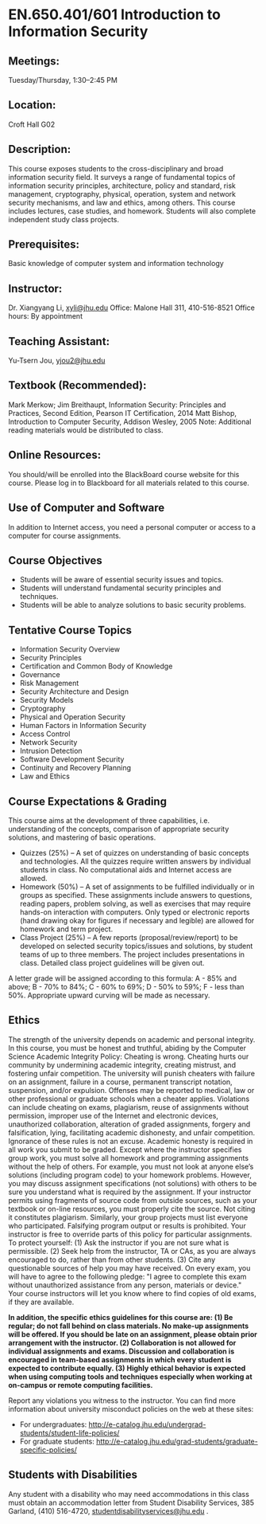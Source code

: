 # EN.650.401/601 Introduction to Information Security

## Meetings:
Tuesday/Thursday, 1:30–2:45 PM

## Location:
Croft Hall G02

## Description:
This course exposes students to the cross-disciplinary and broad information security field. It surveys a range of fundamental topics of information security principles, architecture, policy and standard, risk management, cryptography, physical, operation, system and network security mechanisms, and law and ethics, among others. This course includes lectures, case studies, and homework. Students will also complete independent study class projects.

## Prerequisites:
Basic knowledge of computer system and information technology

## Instructor:
Dr. Xiangyang Li, xyli@jhu.edu Office: Malone Hall 311, 410-516-8521 Office hours: By appointment

## Teaching Assistant:
Yu-Tsern Jou, yjou2@jhu.edu

## Textbook (Recommended):
Mark Merkow; Jim Breithaupt, Information Security: Principles and Practices, Second Edition, Pearson IT Certification, 2014
Matt Bishop, Introduction to Computer Security, Addison Wesley, 2005
Note: Additional reading materials would be distributed to class.

## Online Resources:
You should/will be enrolled into the BlackBoard course website for this course. Please log in to Blackboard for all materials related to this course.

## Use of Computer and Software
In addition to Internet access, you need a personal computer or access to a computer for course assignments.

## Course Objectives
- Students will be aware of essential security issues and topics.
- Students will understand fundamental security principles and techniques.
- Students will be able to analyze solutions to basic security problems.

## Tentative Course Topics
- Information Security Overview
- Security Principles
- Certification and Common Body of Knowledge
- Governance
- Risk Management
- Security Architecture and Design
- Security Models
- Cryptography
- Physical and Operation Security
- Human Factors in Information Security
- Access Control
- Network Security
- Intrusion Detection
- Software Development Security
- Continuity and Recovery Planning
- Law and Ethics

## Course Expectations & Grading
This course aims at the development of three capabilities, i.e. understanding of the concepts, comparison of appropriate security solutions, and mastering of basic operations.
- Quizzes (25%) – A set of quizzes on understanding of basic concepts and technologies. All the quizzes require written answers by individual students in class. No computational aids and Internet access are allowed.
- Homework (50%) – A set of assignments to be fulfilled individually or in groups as specified. These assignments include answers to questions, reading papers, problem solving, as well as exercises that may require hands-on interaction with computers. Only typed or electronic reports (hand drawing okay for figures if necessary and legible) are allowed for homework and term project.
- Class Project (25%) – A few reports (proposal/review/report) to be developed on selected security topics/issues and solutions, by student teams of up to three members. The project includes presentations in class. Detailed class project guidelines will be given out.

A letter grade will be assigned according to this formula: A - 85% and above; B - 70% to 84%; C - 60% to 69%; D - 50% to 59%; F - less than 50%. Appropriate upward curving will be made as necessary.

## Ethics
The strength of the university depends on academic and personal integrity. In this course, you must be honest and truthful, abiding by the Computer Science Academic Integrity Policy:
Cheating is wrong. Cheating hurts our community by undermining academic integrity, creating mistrust, and fostering unfair competition. The university will punish cheaters with failure on an assignment, failure in a course, permanent transcript notation, suspension, and/or expulsion. Offenses may be reported to medical, law or other professional or graduate schools when a cheater applies.
Violations can include cheating on exams, plagiarism, reuse of assignments without permission, improper use of the Internet and electronic devices, unauthorized collaboration, alteration of graded assignments, forgery and falsification, lying, facilitating academic dishonesty, and unfair competition. Ignorance of these rules is not an excuse.
Academic honesty is required in all work you submit to be graded. Except where the instructor specifies group work, you must solve all homework and programming assignments without the help of others. For example, you must not look at anyone else’s solutions (including program code) to your homework problems. However, you may discuss assignment specifications (not solutions) with others to be sure you understand what is required by the assignment.
If your instructor permits using fragments of source code from outside sources, such as your textbook or on-line resources, you must properly cite the source. Not citing it constitutes plagiarism. Similarly, your group projects must list everyone who participated.
Falsifying program output or results is prohibited.
Your instructor is free to override parts of this policy for particular assignments. To protect yourself: (1) Ask the instructor if you are not sure what is permissible. (2) Seek help from the instructor, TA or CAs, as you are always encouraged to do, rather than from other students. (3) Cite any questionable sources of help you may have received.
On every exam, you will have to agree to the following pledge: "I agree to complete this exam without unauthorized assistance from any person, materials or device." Your course instructors will let you know where to find copies of old exams, if they are available.

__In addition, the specific ethics guidelines for this course are:
(1) Be regular; do not fall behind on class materials. No make-up assignments will be offered. If you should be late on an assignment, please obtain prior arrangement with the instructor.
(2) Collaboration is not allowed for individual assignments and exams. Discussion and collaboration is encouraged in team-based assignments in which every student is expected to contribute equally.
(3) Highly ethical behavior is expected when using computing tools and techniques especially when working at on-campus or remote computing facilities.__

Report any violations you witness to the instructor.
You can find more information about university misconduct policies on the web at these sites:
- For undergraduates: http://e-catalog.jhu.edu/undergrad-students/student-life-policies/
- For graduate students: http://e-catalog.jhu.edu/grad-students/graduate-specific-policies/

## Students with Disabilities
Any student with a disability who may need accommodations in this class must obtain an accommodation letter from Student Disability Services, 385 Garland, (410) 516-4720, studentdisabilityservices@jhu.edu .
